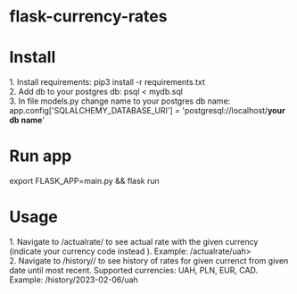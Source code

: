 # flask-currency-rates
<h1>Install</h1>
1. Install requirements: pip3 install -r requirements.txt<br>
2. Add db to your postgres db: psql <name of your db> < mydb.sql<br>
3. In file models.py change name to your postgres db name: <br>
app.config['SQLALCHEMY_DATABASE_URI'] = 'postgresql://localhost/<b>your db name</b>'<br>

<h1>Run app</h1>
export FLASK_APP=main.py && flask run<br>

<h1>Usage</h1>
1. Navigate to /actualrate/<currency_code> to see actual rate with the given currency (indicate your currency code instead <currency_code>). Example: /actualrate/uah><br>
2. Navigate to /history/<fromdate>/<currency> to see history of rates for given currenct from given date until most recent. Supported currencies: UAH, PLN, EUR, CAD. Example: /history/2023-02-06/uah<br>



